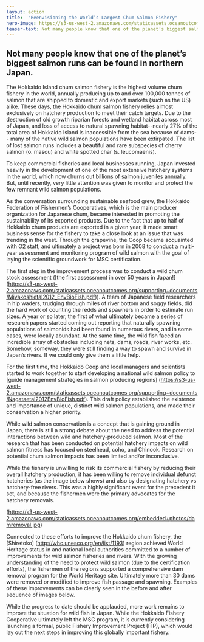```yaml
---
layout: action
title:  "Reenvisioning the World’s Largest Chum Salmon Fishery"
hero-image: https://s3-us-west-2.amazonaws.com/staticassets.oceanoutcomes.org/hero+photos/hokkaidosuccesshero.jpg
teaser-text: Not many people know that one of the planet’s biggest salmon runs can be found in northern Japan.
---
```

## Not many people know that one of the planet’s biggest salmon runs can be found in northern Japan. 

The Hokkaido Island chum salmon fishery is the highest volume chum fishery in the world, annually producing up to and over 100,000 tonnes of salmon that are shipped to domestic and export markets (such as the US) alike. These days, the Hokkaido chum salmon fishery relies almost exclusively on hatchery production to meet their catch targets. Due to the destruction of old growth riparian forests and wetland habitat across most of Japan, and loss of access to natural spawning habitat--nearly 27% of the total area of Hokkaido Island is inaccessible from the sea because of dams-- many of the native wild salmon populations have been extirpated. The list of lost salmon runs includes a beautiful and rare subspecies of cherry salmon (o. masou) and white spotted char (s. leucomaenis). 

To keep commercial fisheries and local businesses running, Japan invested heavily in the development of one of the most extensive hatchery systems in the world, which now churns out billions of salmon juveniles annually. But, until recently, very little attention was given to monitor and protect the few remnant wild salmon populations.

As the conversation surrounding sustainable seafood grew, the Hokkaido Federation of Fishermen’s Cooperatives, which is the main producer organization for Japanese chum, became interested in promoting the sustainability of its exported products. Due to the fact that up to half of Hokkaido chum products are exported in a given year, it made smart business sense for the fishery to take a close look at an issue that was trending in the west. Through the grapevine, the Coop became acquainted with O2 staff, and ultimately a project was born in 2008 to conduct a multi-year assessment and monitoring program of wild salmon with the goal of laying the scientific groundwork for MSC certification.

The first step in the improvement process was to conduct a wild chum stock assessment ([the first assessment in over 50 years in Japan!] (https://s3-us-west-2.amazonaws.com/staticassets.oceanoutcomes.org/supporting+documents/Miyakoshietal2012_EnvBioFish.pdf)). A team of Japanese field researchers in hip waders, trudging through miles of river bottom and soggy fields, did the hard work of counting the redds and spawners in order to estimate run sizes.  A year or so later, the first of what ultimately became a series of research papers started coming out  reporting that naturally spawning populations of salmonids had been found  in numerous rivers, and in some cases, were locally abundant. At the same time, the wild fish faced an incredible array of obstacles including nets, dams, roads, river works, etc. Somehow, someway, they were still finding a way to spawn and survive in Japan’s rivers. If we could only give them a little help.

For the first time, the Hokkaido Coop and local managers and scientists started to work together to start developing a national wild salmon policy to [guide management strategies in salmon producing regions] (https://s3-us-west-2.amazonaws.com/staticassets.oceanoutcomes.org/supporting+documents/Nagataetal2012EnvBioFish.pdf). This draft policy established the existence and importance of unique, distinct wild salmon populations, and made their conservation a higher priority. 

While wild salmon conservation is a concept that is gaining ground in Japan, there is still a strong debate about the need to address the potential interactions between wild and hatchery-produced salmon. Most of the research that has been conducted on potential hatchery impacts on wild salmon fitness has focused on steelhead, coho, and Chinook. Research on  potential chum salmon impacts has been limited and/or inconclusive. 

While the fishery is unwilling to risk its commercial fishery by reducing their overall hatchery production, it has been willing to remove individual defunct hatcheries (as the image below shows) and also by designating hatchery vs hatchery-free rivers. This was a highly significant event for the precedent it set, and because the fishermen were the primary advocates for the hatchery removals. 

(https://s3-us-west-2.amazonaws.com/staticassets.oceanoutcomes.org/embedded+photos/damremoval.jpg)

Connected to these efforts to improve the Hokkaido chum fishery, the [Shiretoko] (http://whc.unesco.org/en/list/1193) region achieved World Heritage status in and national local authorities committed to a number of improvements for wild salmon fisheries and rivers. With the growing understanding of the need to protect wild salmon (due to the certification efforts), the fishermen of the regions supported a comprehensive dam removal program for the World Heritage site. Ultimately more than 30 dams were removed or modified to improve fish passage and spawning. Examples of these improvements can be clearly seen in the before and after sequence of images below. 

While the progress to date should be applauded, more work remains to improve the situation for wild fish in Japan.  While the Hokkaido Fishery Cooperative ultimately left the MSC program, it is currently considering launching a formal, public Fishery Improvement Project (FIP), which would lay out the next steps in improving this globally important fishery.
